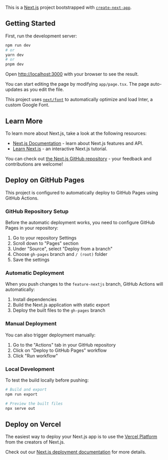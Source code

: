 This is a [Next.js](https://nextjs.org/) project bootstrapped with [`create-next-app`](https://github.com/vercel/next.js/tree/canary/packages/create-next-app).

## Getting Started

First, run the development server:

```bash
npm run dev
# or
yarn dev
# or
pnpm dev
```

Open [http://localhost:3000](http://localhost:3000) with your browser to see the result.

You can start editing the page by modifying `app/page.tsx`. The page auto-updates as you edit the file.

This project uses [`next/font`](https://nextjs.org/docs/basic-features/font-optimization) to automatically optimize and load Inter, a custom Google Font.

## Learn More

To learn more about Next.js, take a look at the following resources:

- [Next.js Documentation](https://nextjs.org/docs) - learn about Next.js features and API.
- [Learn Next.js](https://nextjs.org/learn) - an interactive Next.js tutorial.

You can check out [the Next.js GitHub repository](https://github.com/vercel/next.js/) - your feedback and contributions are welcome!

## Deploy on GitHub Pages

This project is configured to automatically deploy to GitHub Pages using GitHub Actions.

### GitHub Repository Setup

Before the automatic deployment works, you need to configure GitHub Pages in your repository:

1. Go to your repository Settings
2. Scroll down to "Pages" section
3. Under "Source", select "Deploy from a branch"
4. Choose `gh-pages` branch and `/ (root)` folder
5. Save the settings

### Automatic Deployment

When you push changes to the `feature-nextjs` branch, GitHub Actions will automatically:

1. Install dependencies
2. Build the Next.js application with static export
3. Deploy the built files to the `gh-pages` branch

### Manual Deployment

You can also trigger deployment manually:

1. Go to the "Actions" tab in your GitHub repository
2. Click on "Deploy to GitHub Pages" workflow
3. Click "Run workflow"

### Local Development

To test the build locally before pushing:

```bash
# Build and export
npm run export

# Preview the built files
npx serve out
```

## Deploy on Vercel

The easiest way to deploy your Next.js app is to use the [Vercel Platform](https://vercel.com/new?utm_medium=default-template&filter=next.js&utm_source=create-next-app&utm_campaign=create-next-app-readme) from the creators of Next.js.

Check out our [Next.js deployment documentation](https://nextjs.org/docs/deployment) for more details.
